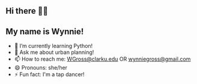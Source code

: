 ## Hi there 👋🏻 
## My name is Wynnie!

- 🌱 I’m currently learning Python!
- 💬 Ask me about urban planning!
- 📫 How to reach me: WGross@clarku.edu OR wynniegross@gmail.com
- 😄 Pronouns: she/her
- ⚡ Fun fact: I'm a tap dancer!
